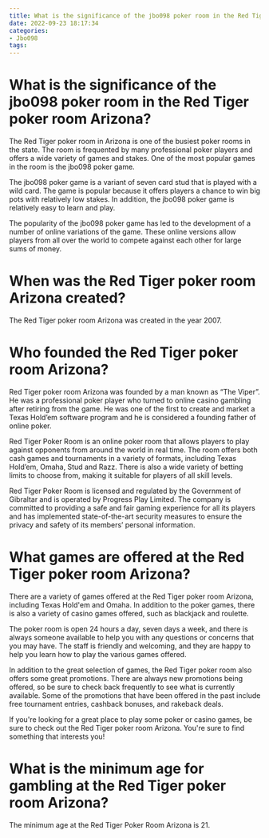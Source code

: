 ```yaml
---
title: What is the significance of the jbo098 poker room in the Red Tiger poker room Arizona
date: 2022-09-23 18:17:34
categories:
- Jbo098
tags:
---
```



#  What is the significance of the jbo098 poker room in the Red Tiger poker room Arizona?

The Red Tiger poker room in Arizona is one of the busiest poker rooms in the state. The room is frequented by many professional poker players and offers a wide variety of games and stakes. One of the most popular games in the room is the jbo098 poker game.

The jbo098 poker game is a variant of seven card stud that is played with a wild card. The game is popular because it offers players a chance to win big pots with relatively low stakes. In addition, the jbo098 poker game is relatively easy to learn and play.

The popularity of the jbo098 poker game has led to the development of a number of online variations of the game. These online versions allow players from all over the world to compete against each other for large sums of money.

#  When was the Red Tiger poker room Arizona created?

The Red Tiger poker room Arizona was created in the year 2007.

#  Who founded the Red Tiger poker room Arizona?

Red Tiger poker room Arizona was founded by a man known as “The Viper”. He was a professional poker player who turned to online casino gambling after retiring from the game. He was one of the first to create and market a Texas Hold’em software program and he is considered a founding father of online poker.

Red Tiger Poker Room is an online poker room that allows players to play against opponents from around the world in real time. The room offers both cash games and tournaments in a variety of formats, including Texas Hold’em, Omaha, Stud and Razz. There is also a wide variety of betting limits to choose from, making it suitable for players of all skill levels.

Red Tiger Poker Room is licensed and regulated by the Government of Gibraltar and is operated by Progress Play Limited. The company is committed to providing a safe and fair gaming experience for all its players and has implemented state-of-the-art security measures to ensure the privacy and safety of its members’ personal information.

#  What games are offered at the Red Tiger poker room Arizona?

There are a variety of games offered at the Red Tiger poker room Arizona, including Texas Hold'em and Omaha. In addition to the poker games, there is also a variety of casino games offered, such as blackjack and roulette.

The poker room is open 24 hours a day, seven days a week, and there is always someone available to help you with any questions or concerns that you may have. The staff is friendly and welcoming, and they are happy to help you learn how to play the various games offered.

In addition to the great selection of games, the Red Tiger poker room also offers some great promotions. There are always new promotions being offered, so be sure to check back frequently to see what is currently available. Some of the promotions that have been offered in the past include free tournament entries, cashback bonuses, and rakeback deals.

If you're looking for a great place to play some poker or casino games, be sure to check out the Red Tiger poker room Arizona. You're sure to find something that interests you!

#  What is the minimum age for gambling at the Red Tiger poker room Arizona?

The minimum age at the Red Tiger Poker Room Arizona is 21.